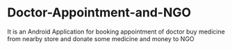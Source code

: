 # Doctor-Appointment-and-NGO
It is an Android Application for booking appointment of doctor buy medicine from nearby store and donate some medicine and money to NGO 
